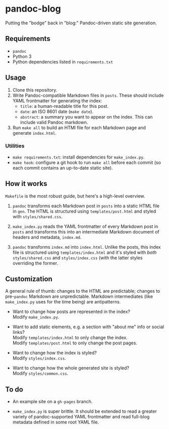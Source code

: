 # pandoc-blog

Putting the "bodge" back in "blog:" Pandoc-driven static site generation.

## Requirements

+ `pandoc`
+ Python 3
+ Python dependencies listed in `requirements.txt`

## Usage

1. Clone this repository.
2. Write Pandoc-compatible Markdown files in `posts`. These should include YAML frontmatter for generating the index:
    + `title`: a human-readable title for this post.
    + `date`: an ISO 8601 date (`make date`).
    + `abstract`: a summary you want to appear on the index. This can include valid Pandoc markdown.
3. Run `make all` to build an HTMl file for each Markdown page and generate `index.html`.

### Utilities

+ `make requirements.txt`: install dependencies for `make_index.py`.
+ `make hook`: configure a git hook to run `make all` before each commit (so each commit contains an up-to-date static site).

## How it works

`Makefile` is the most robust guide, but here's a high-level overview.

1. `pandoc` transforms each Markdown post in `posts` into a static HTML file in `gen`. The HTML is structured using `templates/post.html` and styled with `styles/shared.css`.

2. `make_index.py` reads the YAML frontmatter of every Markdown post in `posts` and transforms this into an intermediate Markdown document of headers and metadata, `index.md`.

3. `pandoc` transforms `index.md` into `index.html`. Unlike the posts, this index file is structured using `templates/index.html` and it's styled with *both* `styles/shared.css` and `styles/index.css` (with the latter styles overriding the former.

## Customization

A general rule of thumb: changes to the HTML are predictable; changes to pre-`pandoc` Markdown are unpredictable. Markdown intermediates (like `make_index.py` uses for the time being) are antipatterns.

+ Want to change how posts are represented in the index?<br>Modify `make_index.py`.

+ Want to add static elements, e.g. a section with "about me" info or social links?<br>Modify `templates/index.html` to only change the index.<br>Modify `templates/post.html` to only change the post pages.

+ Want to change how the index is styled?<br>Modify `styles/index.css`.

+ Want to change how the whole generated site is styled?<br>Modify `styles/common.css`.

## To do

+ An example site on a `gh-pages` branch.

+ `make_index.py` is super brittle. It should be extended to read a greater variety of pandoc-supported YAML frontmatter and read full-blog metadata defined in some root YAML file.
